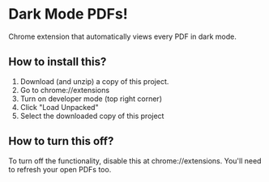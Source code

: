 # Dark Mode PDFs!

Chrome extension that automatically views every PDF in dark mode.

## How to install this?

1. Download (and unzip) a copy of this project.
2. Go to chrome://extensions
3. Turn on developer mode (top right corner)
4. Click "Load Unpacked"
5. Select the downloaded copy of this project

## How to turn this off?

To turn off the functionality, disable this at chrome://extensions. You'll need to refresh your open PDFs too.
